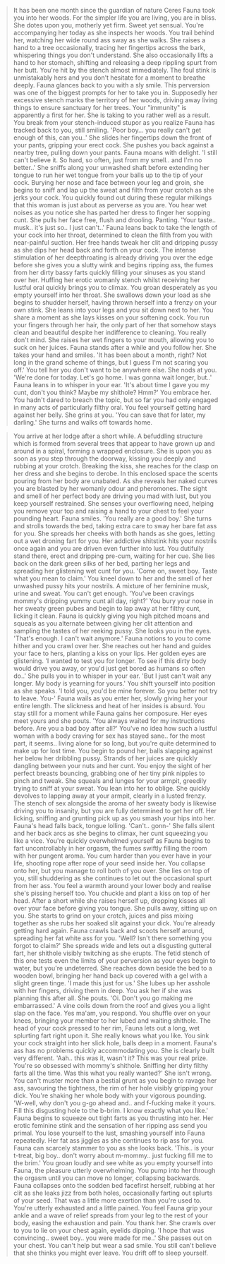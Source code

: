 >It has been one month since the guardian of nature Ceres Fauna took you into her woods.
>For the simpler life you are living, you are in bliss. She dotes upon you, motherly yet firm. Sweet yet sensual.
>You're accompanying her today as she inspects her woods. You trail behind her, watching her wide round ass sway as she walks.
>She raises a hand to a tree occasionally, tracing her fingertips across the bark, whispering things you don't understand.
>She also occasionally lifts a hand to her stomach, shifting and releasing a deep rippling spurt from her butt. 
>You're hit by the stench almost immediately. The foul stink is unmistakably hers and you don't hesitate for a moment to breathe deeply.
>Fauna glances back to you with a sly smile. This perversion was one of the biggest prompts for her to take you in.
>Supposedly her excessive stench marks the territory of her woods, driving away living things to ensure sanctuary for her trees.
>Your "immunity" is apparently a first for her. She is taking to you rather well as a result.
>You break from your stench-induced stupor as you realize Fauna has tracked back to you, still smiling.
>'Poor boy... you really can't get enough of this, can you..'
>She slides her fingertips down the front of your pants, gripping your erect cock. She pushes you back against a nearby tree, pulling down your pants.
>Fauna moans with delight. 'I still can't believe it. So hard, so often, just from my smell.. and I'm no better..'
>She sniffs along your unwashed shaft before extending her tongue to run her wet tongue from your balls up to the tip of your cock. 
>Burying her nose and face between your leg and groin, she begins to sniff and lap up the sweat and filth from your crotch as she jerks your cock.
>You quickly found out during these regular milkings that this woman is just about as perverse as you are. You hear wet noises as you notice she has parted her dress to finger her sopping cunt.
>She pulls her face free, flush and drooling. Panting. 'Your taste.. musk.. it's just so.. I just can't..'
>Fauna leans back to take the length of your cock into her throat, determined to clean the filth from you with near-painful suction.
>Her free hands tweak her clit and dripping pussy as she dips her head back and forth on your cock. 
>The intense stimulation of her deepthroating is already driving you over the edge before she gives you a slutty wink and begins ripping ass, the fumes from her dirty bassy farts quickly filling your sinuses as you stand over her. 
>Huffing her erotic womanly stench whilst receiving her lustful oral quickly brings you to climax. You groan desperately as you empty yourself into her throat.
>She swallows down your load as she begins to shudder herself, having thrown herself into a frenzy on your own stink. She leans into your legs and you sit down next to her. 
>You share a moment as she lays kisses on your softening cock. You run your fingers through her hair, the only part of her that somehow stays clean and beautiful despite her indifference to cleaning. You really don't mind. She raises her wet fingers to your mouth, allowing you to suck on her juices.
>Fauna stands after a while and you follow her. She takes your hand and smiles.
>'It has been about a month, right? Not long in the grand scheme of things, but I guess I'm not scaring you off.'
>You tell her you don't want to be anywhere else. 
>She nods at you. 'We're done for today. Let's go home. I was gonna wait longer, but..'
>Fauna leans in to whisper in your ear.
>'It's about time I gave you my cunt, don't you think? Maybe my shithole? Hmm?'
>You embrace her. You hadn't dared to breach the topic, but so far you had only engaged in many acts of particularly filthy oral. You feel yourself getting hard against her belly.
>She grins at you. 'You can save that for later, my darling.' She turns and walks off towards home.

>You arrive at her lodge after a short while. A befuddling structure which is formed from several trees that appear to have grown up and around in a spiral, forming a wrapped enclosure.
>She is upon you as soon as you step through the doorway, kissing you deeply and rubbing at your crotch. 
>Breaking the kiss, she reaches for the clasp on her dress and she begins to derobe.
>In this enclosed space the scents pouring from her body are unabated. As she reveals her naked curves you are blasted by her womanly odour and pheromones.
>The sight and smell of her perfect body are driving you mad with lust, but you keep yourself restrained.
>She senses your overflowing need, helping you remove your top and raising a hand to your chest to feel your pounding heart.
>Fauna smiles. 'You really are a good boy.'
>She turns and strolls towards the bed, taking extra care to sway her bare fat ass for you.
>She spreads her cheeks with both hands as she goes, letting out a wet droning fart for you.
>Her addictive shitstink hits your nostrils once again and you are driven even further into lust.
>You dutifully stand there, erect and dripping pre-cum, waiting for her cue.
>She lies back on the dark green silks of her bed, parting her legs and spreading her glistening wet cunt for you.
>'Come on, sweet boy. Taste what you mean to claim.'
>You kneel down to her and the smell of her unwashed pussy hits your nostrils.
>A mixture of her feminine musk, urine and sweat. You can't get enough.
>'You've been cravings mommy's dripping yummy cunt all day, right?' 
>You bury your nose in her sweaty green pubes and begin to lap away at her filthy cunt, licking it clean.
>Fauna is quickly giving you high pitched moans and squeals as you alternate between giving her clit attention and sampling the tastes of her reeking pussy.
>She looks you in the eyes. 'That's enough. I can't wait anymore.'
>Fauna notions to you to come hither and you crawl over her. She reaches out her hand and guides your face to hers, planting a kiss on your lips. Her golden eyes are glistening. 
>'I wanted to test you for longer. To see if this dirty body would drive you away, or you'd just get bored as humans so often do..' 
>She pulls you in to whisper in your ear. 'But I just can't wait any longer. My body is yearning for yours.'
>You shift yourself into position as she speaks. 
>'I told you, you'd be mine forever. So you better not try to leave. You-' 
>Fauna wails as you enter her, slowly giving her your entire length.
>The slickness and heat of her insides is absurd. You stay still for a moment while Fauna gains her composure. 
>Her eyes meet yours and she pouts. 
>'You always waited for my instructions before. Are you a bad boy after all?' 
>You've no idea how such a lustful woman with a body craving for sex has stayed sane.. for the most part, it seems.. living alone for so long, but you're quite determined to make up for lost time. 
>You begin to pound her, balls slapping against her below her dribbling pussy. Strands of her juices are quickly dangling between your nuts and her cunt. 
>You enjoy the sight of her perfect breasts bouncing, grabbing one of her tiny pink nipples to pinch and tweak. 
>She squeals and lunges for your armpit, greedily trying to sniff at your sweat. You lean into her to oblige. 
>She quickly devolves to lapping away at your armpit, clearly in a lusted frenzy. 
>The stench of sex alongside the aroma of her sweaty body is likewise driving you to insanity, but you are fully determined to get her off. 
>Her licking, sniffing and grunting pick up as you smash your hips into her. 
>Fauna's head falls back, tongue lolling. 
>'Can't.. gonn-' 
>She falls silent and her back arcs as she begins to climax, her cunt squeezing you like a vice. 
>You're quickly overwhelmed yourself as Fauna begins to fart uncontrollably in her orgasm, the fumes swiftly filling the room with her pungent aroma. 
>You cum harder than you ever have in your life, shooting rope after rope of your seed inside her. 
>You collapse onto her, but you manage to roll both of you over.
>She lies on top of you, still shuddering as she continues to let out the occasional spurt from her ass.
>You feel a warmth around your lower body and realise she's pissing herself too. You chuckle and plant a kiss on top of her head.
>After a short while she raises herself up, dropping kisses all over your face before giving you tongue.
>She pulls away, sitting up on you. She starts to grind on your crotch, juices and piss mixing together as she rubs her soaked slit against your dick.
>You're already getting hard again.
>Fauna crawls back and scoots herself around, spreading her fat white ass for you.
>'Well? Isn't there something you forgot to claim?'
>She spreads wide and lets out a disgusting gutteral fart, her shithole visibly twitching as she erupts.
>The fetid stench of this one tests even the limits of your perversion as your eyes begin to water, but you're undeterred.
>She reaches down beside the bed to a wooden bowl, bringing her hand back up covered with a gel with a slight green tinge.
>'I made this just for us.'
>She lubes up her asshole with her fingers, driving them in deep.
>You ask her if she was planning this after all. She pouts.
>'Oi. Don't you go making me embarrassed.'
>A vine coils down from the roof and gives you a light slap on the face.
>Yes ma'am, you respond. You shuffle over on your knees, bringing your member to her lubed and waiting shithole.
>The head of your cock pressed to her rim, Fauna lets out a long, wet splurting fart right upon it.
>She really knows what you like. You sink your cock straight into her slick hole, balls deep in a moment.
>Fauna's ass has no problems quickly accommodating you. She is clearly built very different.
>'Aah.. this was it, wasn't it? This was your real prize. You're so obsessed with mommy's shithole. Sniffing her dirty filthy farts all the time. Was this what you really wanted?'
>She isn't wrong. You can't muster more than a bestial grunt as you begin to ravage her ass, savouring the tightness, the rim of her hole visibly gripping your dick. 
>You're shaking her whole body with your vigorous pounding. 
>'W-well, why don't you g-go ahead and.. and f-fucking make it yours. Fill this disgusting hole to the b-brim. I know exactly what you like.'
>Fauna begins to squeeze out tight farts as you thrusting into her. Her erotic feminine stink and the sensation of her ripping ass send you primal. 
>You lose yourself to the lust, smashing yourself into Fauna repeatedly. Her fat ass jiggles as she continues to rip ass for you. 
>Fauna can scarcely stammer to you as she looks back. 
>'This.. is your t-treat, big boy.. don't worry about m-mommy.. just fucking fill me to the brim.' 
>You groan loudly and see white as you empty yourself into Fauna, the pleasure utterly overwhelming. You pump into her through the orgasm until you can move no longer, collapsing backwards. 
>Fauna collapses onto the sodden bed facefirst herself, rubbing at her clit as she leaks jizz from both holes, occasionally farting out splurts of your seed. 
>That was a little more exertion than you're used to. You're utterly exhausted and a little pained. 
>You feel Fauna grip your ankle and a wave of relief spreads from your leg to the rest of your body, easing the exhaustion and pain. You thank her. 
>She crawls over to you to lie on your chest again, eyelids dipping. 
>'I hope that was convincing.. sweet boy.. you were made for me..' 
>She passes out on your chest. You can't help but wear a sad smile. You still can't believe that she thinks you might ever leave. 
>You drift off to sleep yourself.

